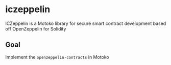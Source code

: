 # iczeppelin
ICZeppelin is a Motoko library for secure smart contract development based off OpenZeppelin for Solidity

## Goal

Implement the `openzeppelin-contracts` in Motoko
